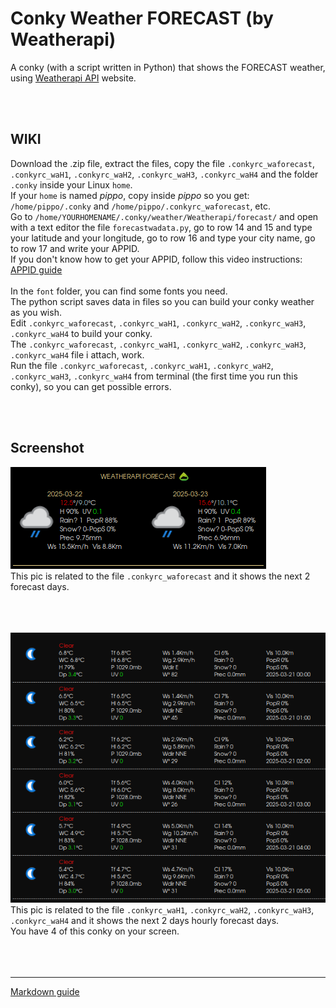 # Conky Weather FORECAST (by Weatherapi)
 
A conky (with a script written in Python) that shows the FORECAST weather, using [Weatherapi API](https://www.weatherapi.com/) website.<br>

<br>
<br>

## **WIKI**<br>

Download the .zip file, extract the files, copy the file `.conkyrc_waforecast`, `.conkyrc_waH1`, `.conkyrc_waH2`, `.conkyrc_waH3`, `.conkyrc_waH4` and the folder `.conky` inside your Linux `home`.<br>
If your `home` is named *pippo*, copy inside *pippo* so you get: `/home/pippo/.conky` and `/home/pippo/.conkyrc_waforecast`, etc.<br>
Go to `/home/YOURHOMENAME/.conky/weather/Weatherapi/forecast/` and open with a text editor the file `forecastwadata.py`, go to row 14 and 15 and type your latitude and your longitude, go to row 16 and type your city name, go to row 17 and write your APPID.<br>
If you don't know how to get your APPID, follow this video instructions: [APPID guide](https://youtu.be/FgRy3O12DKo?si=rF_3Zoh0NZox_qXP&t=103)<br>
<br>
In the `font` folder, you can find some fonts you need.<br>
The python script saves data in files so you can build your conky weather as you wish.<br>
Edit `.conkyrc_waforecast`, `.conkyrc_waH1`, `.conkyrc_waH2`, `.conkyrc_waH3`, `.conkyrc_waH4` to build your conky.<br>
The `.conkyrc_waforecast`, `.conkyrc_waH1`, `.conkyrc_waH2`, `.conkyrc_waH3`, `.conkyrc_waH4` file i attach, work.<br>
Run the file `.conkyrc_waforecast`, `.conkyrc_waH1`, `.conkyrc_waH2`, `.conkyrc_waH3`, `.conkyrc_waH4` from terminal (the first time you run this conky), so you can get possible errors. 




<br>
<br>

## Screenshot

![](https://github.com/TheHeadlessOfficial/weather_forecastWA/blob/main/.conky/docs/screenshot.png)<br>
This pic is related to the file `.conkyrc_waforecast` and it shows the next 2 forecast days.
<br>
<br>
<br>
<br>

![](https://github.com/TheHeadlessOfficial/weather_forecastWA/blob/main/.conky/docs/screenshot2.png)<br>
This pic is related to the file `.conkyrc_waH1`, `.conkyrc_waH2`, `.conkyrc_waH3`, `.conkyrc_waH4` and it shows the next 2 days hourly forecast days.<br>
You have 4 of this conky on your screen.
<br>
<br>
<br>
<br>

---
[Markdown guide](https://docs.github.com/en/get-started/writing-on-github/getting-started-with-writing-and-formatting-on-github/basic-writing-and-formatting-syntax)


